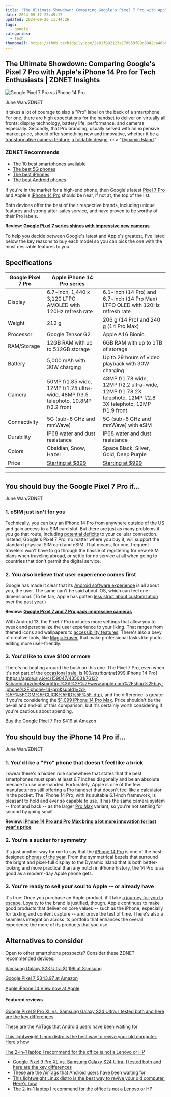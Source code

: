 ```yaml
---
title: "The Ultimate Showdown: Comparing Google's Pixel 7 Pro with Apple's iPhone 14 Pro for Tech Enthusiasts | ZDNET Insights"
date: 2024-09-17 23:49:17
updated: 2024-09-20 11:44:26
tags:
  - google
categories:
  - tech
thumbnail: https://thmb.techidaily.com/2e81f992123e17db59f89c6842ca48bb426d509215d95604071818ec4e7dc281.jpg
---
```


## The Ultimate Showdown: Comparing Google's Pixel 7 Pro with Apple's iPhone 14 Pro for Tech Enthusiasts | ZDNET Insights

![Google Pixel 7 Pro vs iPhone 14 Pro](https://www.zdnet.com/a/img/resize/3bcbb7abee90da84d8d101355bbb0ac003ee942d/2023/02/10/8a22f60a-6621-43f0-8a9b-ccf5d48ed5ed/google-pixel-7-pro-vs-iphone-14-pro.jpg?auto=webp&width=1280)

June Wan/ZDNET

It takes a lot of courage to slap a "Pro" label on the back of a smartphone. For one, there are high expectations for the handset to deliver on virtually all fronts: display technology, battery life, performance, and cameras especially. Secondly, that Pro branding, usually served with an expensive market price, should offer something new and innovative, whether it be [a transformative camera feature](https://www.zdnet.com/article/samsung-galaxy-s23-ultra-review/), [a foldable design](https://www.zdnet.com/article/samsung-galaxy-z-fold-4-review/), or a "[Dynamic Island](https://www.zdnet.com/article/iphone-14-pro-makes-the-notch-come-alive-finally/)."

### **ZDNET** Recommends

* [The 10 best smartphones available](https://www.zdnet.com/article/best-phone/)
* [The best 5G phones](https://www.zdnet.com/article/best-5g-phone/)
* [The best iPhones](https://www.zdnet.com/article/best-iphone/)
* [The best Android phones](https://www.zdnet.com/article/best-android-phone/)

If you're in the market for a high-end phone, then Google's latest [Pixel 7 Pro](https://buy.geni.us/Proxy.ashx?TSID=368250&GR%5FURL=https%3A%2F%2Fwww.amazon.com%2FGoogle-Pixel-Pro-Smartphone-Telephoto%2Fdp%2FB0BCQWYR2Z%2F%3Ftag%3Dzd-buy-button-20%26ascsubtag%3D%5F%5FCOM%5FCLICK%5FID%5F%5F%7C2cb9dabf-aabb-428e-8bb6-45ad3afd4cd8%7Cdtp&dtb=1) and Apple's [iPhone 14 Pro](https://apple.sjv.io/c/159047/435031/7613?&sharedId=zdnet&u=https%3A%2F%2Fwww.apple.com%2Fshop%2Fbuy-iphone%2Fiphone-14-pro&subId1=zd-%5F%5FCOM%5FCLICK%5FID%5F%5F-dtp) should be near, if not at, the top of the list. 

Both devices offer the best of their respective brands, including unique features and strong after-sales service, and have proven to be worthy of their Pro labels.

**Review: [Google Pixel 7 series shines with impressive new cameras](https://www.zdnet.com/article/google-pixel-7-pixel-7-pro-review/)**

To help you decide between Google's latest and Apple's greatest, I've listed below the key reasons to buy each model so you can pick the one with the most desirable features to you.

## Specifications

| **Google Pixel 7 Pro** | **Apple iPhone 14 Pro series**                                                                                                                                                                                                                                                           |                                                                                                                                                                                            |
| ---------------------- | ---------------------------------------------------------------------------------------------------------------------------------------------------------------------------------------------------------------------------------------------------------------------------------------- | ------------------------------------------------------------------------------------------------------------------------------------------------------------------------------------------ |
| Display                | 6.7-inch, 1,440 x 3,120 LTPO AMOLED with 120Hz refresh rate                                                                                                                                                                                                                              | 6.1-inch (14 Pro) and 6.7-inch (14 Pro Max) LTPO OLED with 120Hz refresh rate                                                                                                              |
| Weight                 | 212 g                                                                                                                                                                                                                                                                                    | 206 g (14 Pro) and 240 g (14 Pro Max)                                                                                                                                                      |
| Processor              | Google Tensor G2                                                                                                                                                                                                                                                                         | Apple A16 Bionic                                                                                                                                                                           |
| RAM/Storage            | 12GB RAM with up to 512GB storage                                                                                                                                                                                                                                                        | 6GB RAM with up to 1TB of storage                                                                                                                                                          |
| Battery                | 5,000 mAh with 30W charging                                                                                                                                                                                                                                                              | Up to 29 hours of video playback with 30W charging                                                                                                                                         |
| Camera                 | 50MP f/1.85 wide, 12MP f/1.25 ultra-wide, 48MP f/3.5 telephoto, 10.8MP f/2.2 front                                                                                                                                                                                                       | 48MP f/1.78 wide, 12MP f/2.2 ultra-wide, 12MP f/1.78 2X telephoto, 12MP f/2.8 3X telephoto, 12MP f/1.9 front                                                                               |
| Connectivity           | 5G (sub-6 GHz and mmWave)                                                                                                                                                                                                                                                                | 5G (sub-6 GHz and mmWave) with eSIM                                                                                                                                                        |
| Durability             | IP68 water and dust resistance                                                                                                                                                                                                                                                           | IP68 water and dust resistance                                                                                                                                                             |
| Colors                 | Obsidian, Snow, Hazel                                                                                                                                                                                                                                                                    | Space Black, Silver, Gold, Deep Purple                                                                                                                                                     |
| Price                  | [Starting at $899](https://buy.geni.us/Proxy.ashx?TSID=368250&GR%5FURL=https%3A%2F%2Fwww.amazon.com%2FGoogle-Pixel-Pro-Smartphone-Telephoto%2Fdp%2FB0BCQWYR2Z%2F%3Ftag%3Dzd-buy-button-20%26ascsubtag%3D%5F%5FCOM%5FCLICK%5FID%5F%5F%7C2cb9dabf-aabb-428e-8bb6-45ad3afd4cd8%7Cdtp&dtb=1) | [Starting at $999](https://apple.sjv.io/c/159047/435031/7613?&sharedId=zdnet&u=https%3A%2F%2Fwww.apple.com%2Fshop%2Fbuy-iphone%2Fiphone-14-pro&subId1=zd-%5F%5FCOM%5FCLICK%5FID%5F%5F-dtp) |

---

## You should buy the Google Pixel 7 Pro if...  

June Wan/ZDNET

### 1\. eSIM just isn't for you

Technically, you can buy an iPhone 14 Pro from anywhere outside of the US and gain access to a SIM card slot. But there are just as many problems if you go that route, including [potential deficits](https://www.zdnet.com/article/the-worst-thing-about-esim-only-iphone-14s/) to your cellular connection. Instead, Google's Pixel 7 Pro, no matter where you buy it, will support the standard physical SIM card and eSIM. That means, for one, frequent travelers won't have to go through the hassle of registering for new eSIM plans when traveling abroad, or settle for no service at all when going to countries that don't permit the digital service. 

### 2\. You also believe that user experience comes first

Google has made it clear that its [Android software experience](https://www.zdnet.com/article/the-android-14-preview-launches-for-developers-heres-whats-new/) is all about you, the user. The same can't be said about iOS, which can feel one-dimensional. (To be fair, Apple has gotten [less strict about customization](https://www.zdnet.com/article/ios-16-just-dropped-here-are-all-the-improvements-you-asked-for/) over the past year.)

**Review: [Google Pixel 7 and 7 Pro pack impressive cameras](https://www.zdnet.com/article/google-pixel-7-pixel-7-pro-review/)** 

With Android 13, the Pixel 7 Pro includes more settings that allow you to tweak and personalize the user experience to your liking. That ranges from themed icons and wallpapers to [accessibility features](https://www.zdnet.com/article/android-13-is-officially-here-if-you-have-the-right-kind-of-phone-that-is/). There's also a bevy of creative tools, like [Magic Eraser](https://www.zdnet.com/article/how-to-use-magic-eraser-on-the-google-pixel/), that make professional tasks like photo editing more user-friendly. 

### 3\. You'd like to save $100 or more

There's no beating around the bush on this one. The Pixel 7 Pro, even when it's not part of the [occasional sale](https://buy.geni.us/Proxy.ashx?TSID=368250&GR%5FURL=https%3A%2F%2Fwww.amazon.com%2FGoogle-Pixel-Pro-Smartphone-Telephoto%2Fdp%2FB0BCQWYR2Z%3Ftag%3Dzd-buy-button-20%26ascsubtag%3D%5F%5FCOM%5FCLICK%5FID%5F%5F%7C2cb9dabf-aabb-428e-8bb6-45ad3afd4cd8%7Cdtp&dtb=1), is $100 less than the [$999 iPhone 14 Pro](https://apple.sjv.io/c/159047/435031/7613?&sharedId=zdnet&u=https%3A%2F%2Fwww.apple.com%2Fshop%2Fbuy-iphone%2Fiphone-14-pro&subId1=zd-%5F%5FCOM%5FCLICK%5FID%5F%5F-dtp), and the difference is greater if you're considering the [$1,099 iPhone 14 Pro Max](https://apple.sjv.io/c/159047/435031/7613?&sharedId=zdnet&u=https%3A%2F%2Fwww.apple.com%2Fshop%2Fbuy-iphone%2Fiphone-14-pro&subId1=zd-%5F%5FCOM%5FCLICK%5FID%5F%5F-dtp). Price shouldn't be the be-all and end-all of this comparison, but it's certainly worth considering if you're cautious about spending. 

[Buy the Google Pixel 7 Pro $419 at Amazon](https://buy.geni.us/Proxy.ashx?TSID=368250&GR%5FURL=https%3A%2F%2Fwww.amazon.com%2Fdp%2FB0BCQWYR2Z%2Fref%3Dasc%5Fdf%5FB0BCQWYR2Z1724410800000%3Fcreative%3D395261%26creativeASIN%3DB0BCQWYR2Z%26linkCode%3Dasn%26tag%3Dzd-buy-button-20%26ascsubtag%3D%5F%5FCOM%5FCLICK%5FID%5F%5F%7C2cb9dabf-aabb-428e-8bb6-45ad3afd4cd8%7Cdtp&dtb=1)

## You should buy the iPhone 14 Pro if...

June Wan/ZDNET

### 1\. You'd like a "Pro" phone that doesn't feel like a brick

I swear there's a hidden rule somewhere that states that the best smartphones must span at least 6.7 inches diagonally and be an absolute menace to use one-handed. Fortunately, Apple is one of the few manufacturers still offering a Pro handset that doesn't feel like a calculator in the pocket. The iPhone 14 Pro, with its suitable 6.1-inch framework, is pleasant to hold and ever so capable to use. It has the same camera system -- front and back -- as the larger [Pro Max](https://apple.sjv.io/c/159047/435031/7613?&sharedId=zdnet&u=https%3A%2F%2Fwww.apple.com%2Fshop%2Fbuy-iphone%2Fiphone-14-pro&subId1=zd-%5F%5FCOM%5FCLICK%5FID%5F%5F-dtp) variant, so you're not settling for second by going small. 

**Review: [iPhone 14 Pro and Pro Max bring a lot more innovation for last year's price](https://www.zdnet.com/article/iphone-14-pro-packs-a-lot-more-innovation-for-the-same-price-as-last-year/)**

### 2\. You're a sucker for symmetry

It's just another way for me to say that the [iPhone 14 Pro](https://apple.sjv.io/c/159047/435031/7613?&sharedId=zdnet&u=https%3A%2F%2Fwww.apple.com%2Fshop%2Fbuy-iphone%2Fiphone-14-pro&subId1=zd-%5F%5FCOM%5FCLICK%5FID%5F%5F-dtp) is one of the best-designed [phones of the year](https://www.zdnet.com/article/best-phone/). From the symmetrical bezels that surround the bright and pixel-full display to the Dynamic Island that is both better-looking and more practical than any notch in iPhone history, the 14 Pro is as good as a modern-day Apple phone gets. 

### 3\. You're ready to sell your soul to Apple -- or already have

It's true: Once you purchase an Apple product, it'll take [a journey for you to escape](https://www.zdnet.com/article/how-to-fall-in-love-with-the-apple-ecosystem-all-over-again-spend-more-money-and-buy-new-stuff/). Loyalty to the brand is justified, though. Apple continues to make good products that deliver on core values -- such as the iPhone, especially for texting and content capture -- and prove the test of time. There's also a seamless integration across its portfolio that enhances the overall experience the more of its products that you use.

## Alternatives to consider  

Open to other smartphone prospects? Consider these ZDNET-recommended devices:

[Samsung Galaxy S23 Ultra $1,199 at Samsung](https://shop-links.co/link/?url=https%3A%2F%2Fwww.samsung.com%2Fus%2Fsmartphones%2Fgalaxy-s23-ultra%2Fbuy%2F&publisher_slug=itechdaily19598&exclusive=1)

[Google Pixel 7 $343.97 at Amazon](https://buy.geni.us/Proxy.ashx?TSID=368250&GR%5FURL=https%3A%2F%2Fwww.amazon.com%2Fdp%2FB0BCQXXRJJ%3FlinkCode%3Dogi%26th%3D1%26psc%3D1%26tag%3Dzd-buy-button-20%26ascsubtag%3D%5F%5FCOM%5FCLICK%5FID%5F%5F%7C2cb9dabf-aabb-428e-8bb6-45ad3afd4cd8%7Cdtp&dtb=1)

[Apple iPhone 14 View now at Apple](https://apple.sjv.io/c/159047/435031/7613?&sharedId=zdnet&u=https%3A%2F%2Fwww.apple.com%2Fshop%2Fbuy-iphone%2Fiphone-14&subId1=zd-%5F%5FCOM%5FCLICK%5FID%5F%5F-dtp)

#### Featured reviews

[Google Pixel 9 Pro XL vs. Samsung Galaxy S24 Ultra: I tested both and here are the key differences](https://www.zdnet.com/article/google-pixel-9-pro-xl-vs-samsung-galaxy-s24-ultra/ "Google Pixel 9 Pro XL vs. Samsung Galaxy S24 Ultra: I tested both and here are the key differences")

[These are the AirTags that Android users have been waiting for](https://www.zdnet.com/article/these-are-the-airtags-that-android-users-have-been-waiting-for/ "These are the AirTags that Android users have been waiting for")

[This lightweight Linux distro is the best way to revive your old computer. Here's how](https://www.zdnet.com/article/this-lightweight-linux-distro-is-the-best-way-to-revive-your-old-computer-heres-how/ "This lightweight Linux distro is the best way to revive your old computer. Here's how")

[The 2-in-1 laptop I recommend for the office is not a Lenovo or HP](https://www.zdnet.com/article/one-of-the-most-versatile-2-in-1-laptops-ive-tested-is-not-a-lenovo-or-hp/ "The 2-in-1 laptop I recommend for the office is not a Lenovo or HP")

* [Google Pixel 9 Pro XL vs. Samsung Galaxy S24 Ultra: I tested both and here are the key differences](https://www.zdnet.com/article/google-pixel-9-pro-xl-vs-samsung-galaxy-s24-ultra/ "Google Pixel 9 Pro XL vs. Samsung Galaxy S24 Ultra: I tested both and here are the key differences")
* [These are the AirTags that Android users have been waiting for](https://www.zdnet.com/article/these-are-the-airtags-that-android-users-have-been-waiting-for/ "These are the AirTags that Android users have been waiting for")
* [This lightweight Linux distro is the best way to revive your old computer. Here's how](https://www.zdnet.com/article/this-lightweight-linux-distro-is-the-best-way-to-revive-your-old-computer-heres-how/ "This lightweight Linux distro is the best way to revive your old computer. Here's how")
* [The 2-in-1 laptop I recommend for the office is not a Lenovo or HP](https://www.zdnet.com/article/one-of-the-most-versatile-2-in-1-laptops-ive-tested-is-not-a-lenovo-or-hp/ "The 2-in-1 laptop I recommend for the office is not a Lenovo or HP")

<ins class="adsbygoogle"
     style="display:block"
     data-ad-format="autorelaxed"
     data-ad-client="ca-pub-7571918770474297"
     data-ad-slot="1223367746"></ins>



<ins class="adsbygoogle"
     style="display:block"
     data-ad-client="ca-pub-7571918770474297"
     data-ad-slot="8358498916"
     data-ad-format="auto"
     data-full-width-responsive="true"></ins>
